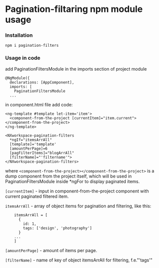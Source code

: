 # Pagination-filtaring npm module usage

### Installation
```
npm i pagination-filters
```
### Usage in code

add PaginationFiltersModule in the imports section of project module
```
@NgModule({
  declarations: [AppComponent],
  imports: [
    PaginationFiltersModule
  ...
```    
in component.html file add code:
```
<ng-template #template let-item='item'>
  <component-from-the-project [currentItem]="item.current"></component-from-the-project>
</ng-template>

<NXworkspace-pagination-filters
  *ngIf="itemsArrAll"
  [template]='template'
  [amountPerPage]=6
  [pagFilterItems]="blogArrAll"
  [filterName]="'filtername'">
</NXworkspace-pagination-filters>
```
where `<component-from-the-project></component-from-the-project>` is a dump component from the project itself, which will be used in PaginationFiltersModule inside *ngFor to display paginated items.

 `[currentItem]` - input in component-from-the-project component with current paginated filtered item.
 
 `itemsArrAll` - array of object items for pagination and filtering, like this:
 ```
     itemsArrAll = [
       {
         id: 1,
         tags: ['design', 'photography']
       }
     ...
     ]
 ```
 `[amountPerPage]` - amount of items per page.
 
 `[filterName]` - name of key of object itemsArrAll for filtering, f.e."'tags'"

